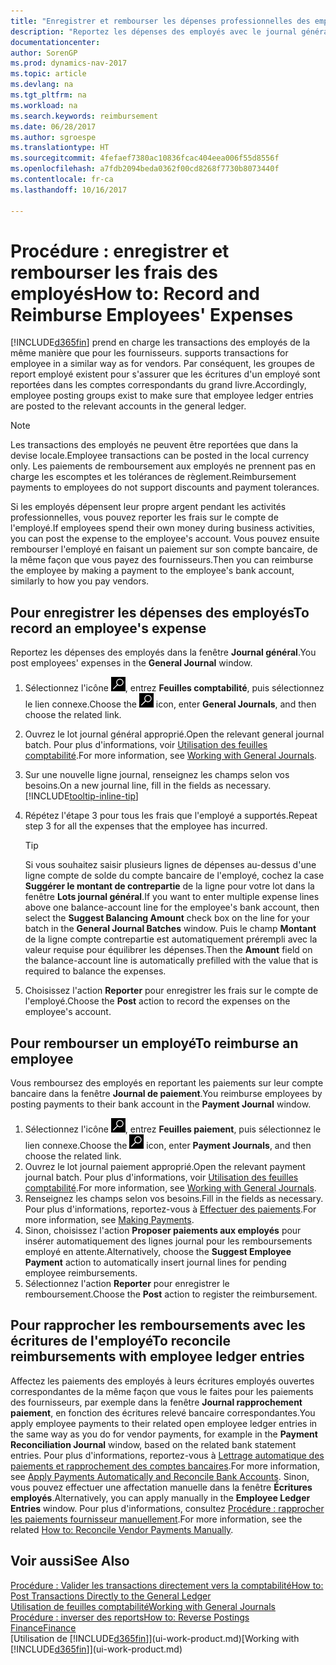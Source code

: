 ```yaml
---
title: "Enregistrer et rembourser les dépenses professionnelles des employés"
description: "Reportez les dépenses des employés avec le journal général sur le compte de l'employé et reportez par la suite un paiement sur le compte bancaire de l'employé pour rembourser les frais professionnels."
documentationcenter: 
author: SorenGP
ms.prod: dynamics-nav-2017
ms.topic: article
ms.devlang: na
ms.tgt_pltfrm: na
ms.workload: na
ms.search.keywords: reimbursement
ms.date: 06/28/2017
ms.author: sgroespe
ms.translationtype: HT
ms.sourcegitcommit: 4fefaef7380ac10836fcac404eea006f55d8556f
ms.openlocfilehash: a7fdb2094beda0362f00cd8268f7730b8073440f
ms.contentlocale: fr-ca
ms.lasthandoff: 10/16/2017

---
```

# <a name="how-to-record-and-reimburse-employees-expenses"></a><span data-ttu-id="c6a91-103">Procédure : enregistrer et rembourser les frais des employés</span><span class="sxs-lookup"><span data-stu-id="c6a91-103">How to: Record and Reimburse Employees' Expenses</span></span>
[!INCLUDE[d365fin](includes/d365fin_md.md)]<span data-ttu-id="c6a91-104"> prend en charge les transactions des employés de la même manière que pour les fournisseurs.</span><span class="sxs-lookup"><span data-stu-id="c6a91-104"> supports transactions for employee in a similar way as for vendors.</span></span> <span data-ttu-id="c6a91-105">Par conséquent, les groupes de report employé existent pour s'assurer que les écritures d'un employé sont reportées dans les comptes correspondants du grand livre.</span><span class="sxs-lookup"><span data-stu-id="c6a91-105">Accordingly, employee posting groups exist to make sure that employee ledger entries are posted to the relevant accounts in the general ledger.</span></span>

> [!NOTE]  
> <span data-ttu-id="c6a91-106">Les transactions des employés ne peuvent être reportées que dans la devise locale.</span><span class="sxs-lookup"><span data-stu-id="c6a91-106">Employee transactions can be posted in the local currency only.</span></span> <span data-ttu-id="c6a91-107">Les paiements de remboursement aux employés ne prennent pas en charge les escomptes et les tolérances de règlement.</span><span class="sxs-lookup"><span data-stu-id="c6a91-107">Reimbursement payments to employees do not support discounts and payment tolerances.</span></span>

<span data-ttu-id="c6a91-108">Si les employés dépensent leur propre argent pendant les activités professionnelles, vous pouvez reporter les frais sur le compte de l'employé.</span><span class="sxs-lookup"><span data-stu-id="c6a91-108">If employees spend their own money during business activities, you can post the expense to the employee's account.</span></span> <span data-ttu-id="c6a91-109">Vous pouvez ensuite rembourser l'employé en faisant un paiement sur son compte bancaire, de la même façon que vous payez des fournisseurs.</span><span class="sxs-lookup"><span data-stu-id="c6a91-109">Then you can reimburse the employee by making a payment to the employee's bank account, similarly to how you pay vendors.</span></span>

## <a name="to-record-an-employees-expense"></a><span data-ttu-id="c6a91-110">Pour enregistrer les dépenses des employés</span><span class="sxs-lookup"><span data-stu-id="c6a91-110">To record an employee's expense</span></span>
<span data-ttu-id="c6a91-111">Reportez les dépenses des employés dans la fenêtre **Journal général**.</span><span class="sxs-lookup"><span data-stu-id="c6a91-111">You post employees' expenses in the **General Journal** window.</span></span>
1. <span data-ttu-id="c6a91-112">Sélectionnez l'icône ![Page ou état pour la recherche](media/ui-search/search_small.png "Page ou état pour la recherche"), entrez **Feuilles comptabilité**, puis sélectionnez le lien connexe.</span><span class="sxs-lookup"><span data-stu-id="c6a91-112">Choose the ![Search for Page or Report](media/ui-search/search_small.png "Search for Page or Report icon") icon, enter **General Journals**, and then choose the related link.</span></span>
2. <span data-ttu-id="c6a91-113">Ouvrez le lot journal général approprié.</span><span class="sxs-lookup"><span data-stu-id="c6a91-113">Open the relevant general journal batch.</span></span> <span data-ttu-id="c6a91-114">Pour plus d'informations, voir [Utilisation des feuilles comptabilité](ui-work-general-journals.md).</span><span class="sxs-lookup"><span data-stu-id="c6a91-114">For more information, see [Working with General Journals](ui-work-general-journals.md).</span></span>
3. <span data-ttu-id="c6a91-115">Sur une nouvelle ligne journal, renseignez les champs selon vos besoins.</span><span class="sxs-lookup"><span data-stu-id="c6a91-115">On a new journal line, fill in the fields as necessary.</span></span> [!INCLUDE[tooltip-inline-tip](includes/tooltip-inline-tip_md.md)]    
4. <span data-ttu-id="c6a91-116">Répétez l'étape 3 pour tous les frais que l'employé a supportés.</span><span class="sxs-lookup"><span data-stu-id="c6a91-116">Repeat step 3 for all the expenses that the employee has incurred.</span></span>

    > [!TIP]  
    > <span data-ttu-id="c6a91-117">Si vous souhaitez saisir plusieurs lignes de dépenses au-dessus d'une ligne compte de solde du compte bancaire de l'employé, cochez la case **Suggérer le montant de contrepartie** de la ligne pour votre lot dans la fenêtre **Lots journal général**.</span><span class="sxs-lookup"><span data-stu-id="c6a91-117">If you want to enter multiple expense lines above one balance-account line for the employee's bank account, then select the **Suggest Balancing Amount** check box on the line for your batch in the **General Journal Batches** window.</span></span> <span data-ttu-id="c6a91-118">Puis le champ **Montant** de la ligne compte contrepartie est automatiquement prérempli avec la valeur requise pour équilibrer les dépenses.</span><span class="sxs-lookup"><span data-stu-id="c6a91-118">Then the **Amount** field on the balance-account line is automatically prefilled with the value that is required to balance the expenses.</span></span>
5. <span data-ttu-id="c6a91-119">Choisissez l'action **Reporter** pour enregistrer les frais sur le compte de l'employé.</span><span class="sxs-lookup"><span data-stu-id="c6a91-119">Choose the **Post** action to record the expenses on the employee's account.</span></span>

## <a name="to-reimburse-an-employee"></a><span data-ttu-id="c6a91-120">Pour rembourser un employé</span><span class="sxs-lookup"><span data-stu-id="c6a91-120">To reimburse an employee</span></span>
<span data-ttu-id="c6a91-121">Vous remboursez des employés en reportant les paiements sur leur compte bancaire dans la fenêtre **Journal de paiement**.</span><span class="sxs-lookup"><span data-stu-id="c6a91-121">You reimburse employees by posting payments to their bank account in the **Payment Journal** window.</span></span>
1. <span data-ttu-id="c6a91-122">Sélectionnez l'icône ![Page ou état pour la recherche](media/ui-search/search_small.png "Page ou état pour la recherche"), entrez **Feuilles paiement**, puis sélectionnez le lien connexe.</span><span class="sxs-lookup"><span data-stu-id="c6a91-122">Choose the ![Search for Page or Report](media/ui-search/search_small.png "Search for Page or Report icon") icon, enter **Payment Journals**, and then choose the related link.</span></span>
2. <span data-ttu-id="c6a91-123">Ouvrez le lot journal paiement approprié.</span><span class="sxs-lookup"><span data-stu-id="c6a91-123">Open the relevant payment journal batch.</span></span> <span data-ttu-id="c6a91-124">Pour plus d'informations, voir [Utilisation des feuilles comptabilité](ui-work-general-journals.md).</span><span class="sxs-lookup"><span data-stu-id="c6a91-124">For more information, see [Working with General Journals](ui-work-general-journals.md).</span></span>
3. <span data-ttu-id="c6a91-125">Renseignez les champs selon vos besoins.</span><span class="sxs-lookup"><span data-stu-id="c6a91-125">Fill in the fields as necessary.</span></span> <span data-ttu-id="c6a91-126">Pour plus d'informations, reportez-vous à [Effectuer des paiements](payables-make-payments.md).</span><span class="sxs-lookup"><span data-stu-id="c6a91-126">For more information, see [Making Payments](payables-make-payments.md).</span></span>
4. <span data-ttu-id="c6a91-127">Sinon, choisissez l'action **Proposer paiements aux employés** pour insérer automatiquement des lignes journal pour les remboursements employé en attente.</span><span class="sxs-lookup"><span data-stu-id="c6a91-127">Alternatively, choose the **Suggest Employee Payment** action to automatically insert journal lines for pending employee reimbursements.</span></span>
5. <span data-ttu-id="c6a91-128">Sélectionnez l'action **Reporter** pour enregistrer le remboursement.</span><span class="sxs-lookup"><span data-stu-id="c6a91-128">Choose the **Post** action to register the reimbursement.</span></span>  

## <a name="to-reconcile-reimbursements-with-employee-ledger-entries"></a><span data-ttu-id="c6a91-129">Pour rapprocher les remboursements avec les écritures de l'employé</span><span class="sxs-lookup"><span data-stu-id="c6a91-129">To reconcile reimbursements with employee ledger entries</span></span>
<span data-ttu-id="c6a91-130">Affectez les paiements des employés à leurs écritures employés ouvertes correspondantes de la même façon que vous le faites pour les paiements des fournisseurs, par exemple dans la fenêtre **Journal rapprochement paiement**, en fonction des écritures relevé bancaire correspondantes.</span><span class="sxs-lookup"><span data-stu-id="c6a91-130">You apply employee payments to their related open employee ledger entries in the same way as you do for vendor payments, for example in the **Payment Reconciliation Journal** window, based on the related bank statement entries.</span></span> <span data-ttu-id="c6a91-131">Pour plus d'informations, reportez-vous à [Lettrage automatique des paiements et rapprochement des comptes bancaires](receivables-apply-payments-auto-reconcile-bank-accounts.md).</span><span class="sxs-lookup"><span data-stu-id="c6a91-131">For more information, see [Apply Payments Automatically and Reconcile Bank Accounts](receivables-apply-payments-auto-reconcile-bank-accounts.md).</span></span> <span data-ttu-id="c6a91-132">Sinon, vous pouvez effectuer une affectation manuelle dans la fenêtre **Écritures employés**.</span><span class="sxs-lookup"><span data-stu-id="c6a91-132">Alternatively, you can apply manually in the **Employee Ledger Entries** window.</span></span> <span data-ttu-id="c6a91-133">Pour plus d'informations, consultez [Procédure : rapprocher les paiements fournisseur manuellement](payables-how-apply-purchase-transactions-manually.md).</span><span class="sxs-lookup"><span data-stu-id="c6a91-133">For more information, see the related [How to: Reconcile Vendor Payments Manually](payables-how-apply-purchase-transactions-manually.md).</span></span>  

## <a name="see-also"></a><span data-ttu-id="c6a91-134">Voir aussi</span><span class="sxs-lookup"><span data-stu-id="c6a91-134">See Also</span></span>
[<span data-ttu-id="c6a91-135">Procédure : Valider les transactions directement vers la comptabilité</span><span class="sxs-lookup"><span data-stu-id="c6a91-135">How to: Post Transactions Directly to the General Ledger</span></span>](finance-how-post-transactions-directly.md)  
[<span data-ttu-id="c6a91-136">Utilisation de feuilles comptabilité</span><span class="sxs-lookup"><span data-stu-id="c6a91-136">Working with General Journals</span></span>](ui-work-general-journals.md)  
[<span data-ttu-id="c6a91-137">Procédure : inverser des reports</span><span class="sxs-lookup"><span data-stu-id="c6a91-137">How to: Reverse Postings</span></span>](finance-how-reverse-journal-posting.md)  
[<span data-ttu-id="c6a91-138">Finance</span><span class="sxs-lookup"><span data-stu-id="c6a91-138">Finance</span></span>](finance.md)  
<span data-ttu-id="c6a91-139">[Utilisation de [!INCLUDE[d365fin](includes/d365fin_md.md)]](ui-work-product.md)</span><span class="sxs-lookup"><span data-stu-id="c6a91-139">[Working with [!INCLUDE[d365fin](includes/d365fin_md.md)]](ui-work-product.md)</span></span>  

